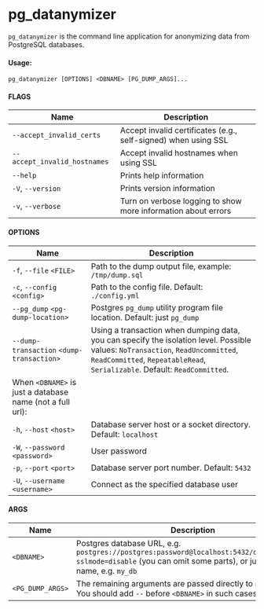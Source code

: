 # pg_datanymizer

`pg_datanymizer` is the command line application for anonymizing data from PostgreSQL databases.

#### Usage:

```
pg_datanymizer [OPTIONS] <DBNAME> [PG_DUMP_ARGS]...
```

#### FLAGS

| Name                         | Description 
|---                           |---          
| `--accept_invalid_certs`     | Accept invalid certificates (e.g., self-signed) when using SSL
| `--accept_invalid_hostnames` | Accept invalid hostnames when using SSL
| `--help`                     | Prints help information
| `-V`, `--version`            | Prints version information
| `-v`, `--verbose`            | Turn on verbose logging to show more information about errors

#### OPTIONS

| Name                                      | Description
|---                                        |---  
| `-f`, `--file` `<FILE>`                   | Path to the dump output file, example: `/tmp/dump.sql`
| `-c`, `--config` `<config>`               | Path to the config file. Default: `./config.yml`
| `--pg_dump` `<pg-dump-location>`          | Postgres `pg_dump` utility program file location. Default: just `pg_dump`
| `--dump-transaction` `<dump-transaction>` | Using a transaction when dumping data, you can specify the isolation level. Possible values: `NoTransaction`, `ReadUncommitted`, `ReadCommitted`, `RepeatableRead`, `Serializable`. Default: `ReadCommitted`.
| When `<DBNAME>` is just a database name (not a full url):
| `-h`, `--host` `<host>`                   | Database server host or a socket directory. Default: `localhost`
| `-W`, `--password` `<password>`           | User password
| `-p`, `--port` `<port>`                   | Database server port number. Default: `5432`
| `-U`, `--username` `<username>`           | Connect as the specified database user

#### ARGS

| Name             | Description
|---               |---  
| `<DBNAME>`       | Postgres database URL, e.g. `postgres://postgres:password@localhost:5432/database_name?sslmode=disable` (you can omit some parts), or just a database name, e.g. `my_db`  
| `<PG_DUMP_ARGS>` | The remaining arguments are passed directly to `pg_dump` calls. You should add `--` before `<DBNAME>` in such cases
